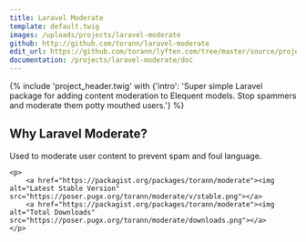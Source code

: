 ```yaml
---
title: Laravel Moderate
template: default.twig
images: /uploads/projects/laravel-moderate
github: http://github.com/torann/laravel-moderate
edit_url: https://github.com/torann/lyften.com/tree/master/source/projects/laravel-moderate/_doc/{filename}
documentation: /projects/laravel-moderate/doc
---
```

{% include 'project_header.twig' with {'intro': 'Super simple Laravel package for adding content moderation to Elequent models. Stop spammers and moderate them potty mouthed users.'} %}

<div class="wrapper">
    <h2>Why Laravel Moderate?</h2>
    <p>Used to moderate user content to prevent spam and foul language.</p>

    <p>
        <a href="https://packagist.org/packages/torann/moderate"><img alt="Latest Stable Version" src="https://poser.pugx.org/torann/moderate/v/stable.png"></a>
        <a href="https://packagist.org/packages/torann/moderate"><img alt="Total Downloads" src="https://poser.pugx.org/torann/moderate/downloads.png"></a>
    </p>
</div>